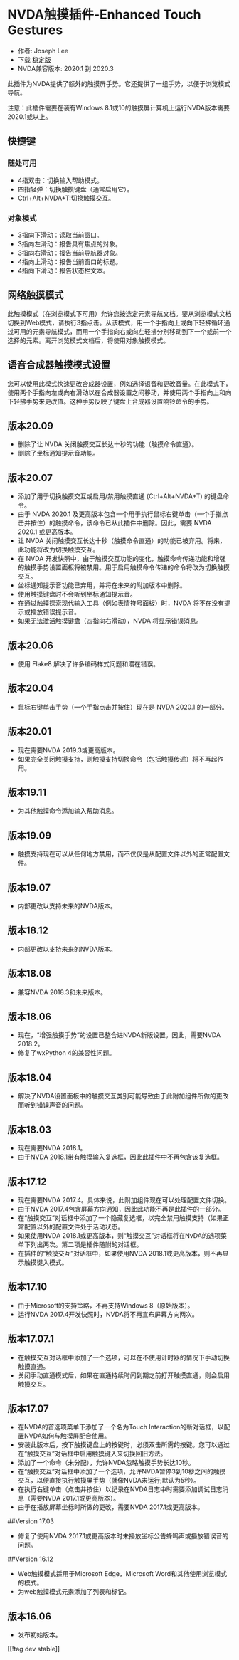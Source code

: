 # NVDA触摸插件-Enhanced Touch Gestures #

* 作者: Joseph Lee
* 下载 [稳定版][1]
* NVDA兼容版本: 2020.1 到 2020.3

此插件为NVDA提供了额外的触摸屏手势。它还提供了一组手势，以便于浏览模式导航。

注意：此插件需要在装有Windows 8.1或10的触摸屏计算机上运行NVDA版本需要 2020.1或以上。

## 快捷键

### 随处可用

* 4指双击：切换输入帮助模式。
* 四指轻弹：切换触摸键盘（通常启用它）。
* Ctrl+Alt+NVDA+T:切换触摸交互。

### 对象模式

* 3指向下滑动：读取当前窗口。
* 3指向左滑动：报告具有焦点的对象。
* 3指向右滑动：报告当前导航器对象。
* 4指向上滑动：报告当前窗口的标题。
* 4指向下滑动：报告状态栏文本。

## 网络触摸模式

此触摸模式（在浏览模式下可用）允许您按选定元素导航文档。要从浏览模式文档切换到Web模式，请执行3指点击。从该模式，用一个手指向上或向下轻拂循环通过可用的元素导航模式，而用一个手指向右或向左轻拂分别移动到下一个或前一个选择的元素。离开浏览模式文档后，将使用对象触摸模式。

## 语音合成器触摸模式设置

您可以使用此模式快速更改合成器设置，例如选择语音和更改音量。在此模式下，使用两个手指向左或向右滑动以在合成器设置之间移动，并使用两个手指向上和向下轻拂手势来更改值。这种手势反映了键盘上合成器设置响铃命令的手势。

## 版本20.09

* 删除了让 NVDA 关闭触摸交互长达十秒的功能（触摸命令直通）。
* 删除了坐标通知提示音功能。

## 版本20.07

* 添加了用于切换触摸交互或启用/禁用触摸直通 (Ctrl+Alt+NVDA+T) 的键盘命令。
* 由于 NVDA 2020.1 及更高版本包含一个用于执行鼠标右键单击（一个手指点击并按住）的触摸命令，该命令已从此插件中删除。因此，需要 NVDA
  2020.1 或更高版本。
* 让 NVDA 关闭触摸交互长达十秒（触摸命令直通）的功能已被弃用。将来，此功能将改为切换触摸交互。
* 在 NVDA 开发快照中，由于触摸交互功能的变化，触摸命令传递功能和增强的触摸手势设置面板将被禁用。用于启用触摸命令传递的命令将改为切换触摸交互。
* 坐标通知提示音功能已弃用，并将在未来的附加版本中删除。
* 使用触摸键盘时不会听到坐标通知提示音。
* 在通过触摸探索现代输入工具（例如表情符号面板）时，NVDA 将不在没有提示或播放错误提示音。
* 如果无法激活触摸键盘（四指向右滑动），NVDA 将显示错误消息。

## 版本20.06

* 使用 Flake8 解决了许多编码样式问题和潜在错误。

## 版本20.04

* 鼠标右键单击手势（一个手指点击并按住）现在是 NVDA 2020.1 的一部分。

## 版本20.01

* 现在需要NVDA 2019.3或更高版本。
* 如果完全关闭触摸支持，则触摸支持切换命令（包括触摸传递）将不再起作用。

## 版本19.11

* 为其他触摸命令添加输入帮助消息。

## 版本19.09

* 触摸支持现在可以从任何地方禁用，而不仅仅是从配置文件以外的正常配置文件。

## 版本19.07

* 内部更改以支持未来的NVDA版本。

## 版本18.12

* 内部更改以支持未来的NVDA版本。

## 版本18.08

* 兼容NVDA 2018.3和未来版本。

## 版本18.06

* 现在，“增强触摸手势”的设置已整合进NVDA新版设置。因此，需要NVDA 2018.2。
* 修复了wxPython 4的兼容性问题。

## 版本18.04

* 解决了NVDA设置面板中的触摸交互类别可能导致由于此附加组件所做的更改而听到错误声音的问题。

## 版本18.03

* 现在需要NVDA 2018.1。
* 由于NVDA 2018.1带有触摸输入复选框，因此此插件中不再包含该复选框。

## 版本17.12

* 现在需要NVDA 2017.4。具体来说，此附加组件现在可以处理配置文件切换。
* 由于NVDA 2017.4包含屏幕方向通知，因此此功能不再是此插件的一部分。
* 在“触摸交互”对话框中添加了一个隐藏复选框，以完全禁用触摸支持（如果正常配置以外的配置文件处于活动状态。
* 如果使用NVDA 2018.1或更高版本，则“触摸交互”对话框将在NvDA的选项菜单下列出两次。第二项是插件随附的对话框。
* 在插件的“触摸交互”对话框中，如果使用NVDA 2018.1或更高版本，则不再显示触摸键入模式。

## 版本17.10

* 由于Microsoft的支持策略，不再支持Windows 8（原始版本）。
* 运行NVDA 2017.4开发快照时，NVDA将不再宣布屏幕方向两次。

## 版本17.07.1

* 在触摸交互对话框中添加了一个选项，可以在不使用计时器的情况下手动切换触摸直通。
* 关闭手动直通模式后，如果在直通持续时间到期之前打开触摸直通，则会启用触摸交互。

## 版本17.07

* 在NVDA的首选项菜单下添加了一个名为Touch Interaction的新对话框，以配置NVDA如何与触摸屏配合使用。
* 安装此版本后，按下触摸键盘上的按键时，必须双击所需的按键。您可以通过在“触摸交互”对话框中启用触摸键入来切换回旧方法。
* 添加了一个命令（未分配），允许NVDA忽略触摸手势长达10秒。
* 在“触摸交互”对话框中添加了一个选项，允许NVDA暂停3到10秒之间的触摸交互，以便直接执行触摸屏手势（就像NVDA未运行;默认为5秒）。
* 在执行右键单击（点击并按住）以记录在NVDA日志中时需要添加调试日志消息（需要NVDA 2017.1或更高版本）。
* 由于在播放屏幕坐标时所做的更改，需要NVDA 2017.1或更高版本。

##Version 17.03

* 修复了使用NVDA 2017.1或更高版本时未播放坐标公告蜂鸣声或播放错误音的问题。

##Version 16.12

* Web触摸模式适用于Microsoft Edge，Microsoft Word和其他使用浏览模式的模式。
* 为web触摸模式元素添加了列表和标记。

## 版本16.06

* 发布初始版本。

[[!tag dev stable]]

[1]: https://addons.nvda-project.org/files/get.php?file=ets

[2]: https://addons.nvda-project.org/files/get.php?file=ets-dev
